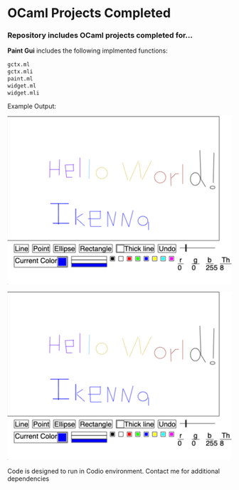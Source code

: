 # OCaml Projects Completed  #
### Repository includes OCaml projects completed for... ### 
**Paint Gui** includes the following implmented functions:
```
gctx.ml
gctx.mli
paint.ml
widget.ml
widget.mli
```
Example Output:

<img src="Images/gui.png">

![](Images/gui.png)

Code is designed to run in Codio environment. Contact me for additional dependencies


